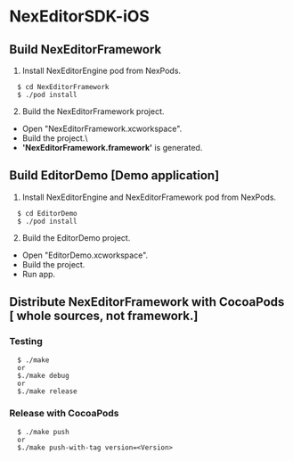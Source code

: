 # NexEditorSDK-iOS

## Build NexEditorFramework

1. Install NexEditorEngine pod from NexPods.
```
  $ cd NexEditorFramework
  $ ./pod install
```

2. Build the NexEditorFramework project.

* Open "NexEditorFramework.xcworkspace".
* Build the project.\
* __'NexEditorFramework.framework'__ is generated.

## Build EditorDemo [Demo application]

1. Install NexEditorEngine and NexEditorFramework pod from NexPods.
```
  $ cd EditorDemo
  $ ./pod install
```

2. Build the EditorDemo project.

* Open "EditorDemo.xcworkspace".
* Build the project.
* Run app.


## Distribute NexEditorFramework with CocoaPods [ __whole sources, not  framework.__]

### Testing
```
  $ ./make 
  or
  $./make debug
  or
  $./make release
```

### Release with CocoaPods
```
  $ ./make push
  or
  $./make push-with-tag version=<Version>
```
